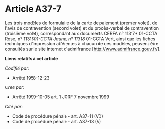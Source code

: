 # Article A37-7

Les trois modèles de formulaire de la carte de paiement (premier volet), de l'avis de contravention (second volet) et du
procès-verbal de contravention (troisième volet), correspondant aux documents CERFA n° 11317* 01-CCTA Rose, n° 11316*01-CCTA
Jaune, n° 11318* 01-CCTA Vert, ainsi que les fiches techniques d'impression afférentes à chacun de ces modèles, peuvent être
consultés sur le site internet d'admifrance [http://www.admifrance.gouv.fr/].

**Liens relatifs à cet article**

_Codifié par_:

  - Arrêté 1958-12-23

_Créé par_:

  - Arrêté 1999-10-05 art. 1 JORF 7 novembre 1999

_Cité par_:

  - Code de procédure pénale - art. A37-11 (VD)
  - Code de procédure pénale - art. A37-13 (V)
